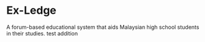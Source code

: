 # Ex-Ledge
A forum-based educational system that aids Malaysian high school students in their studies.
test addition